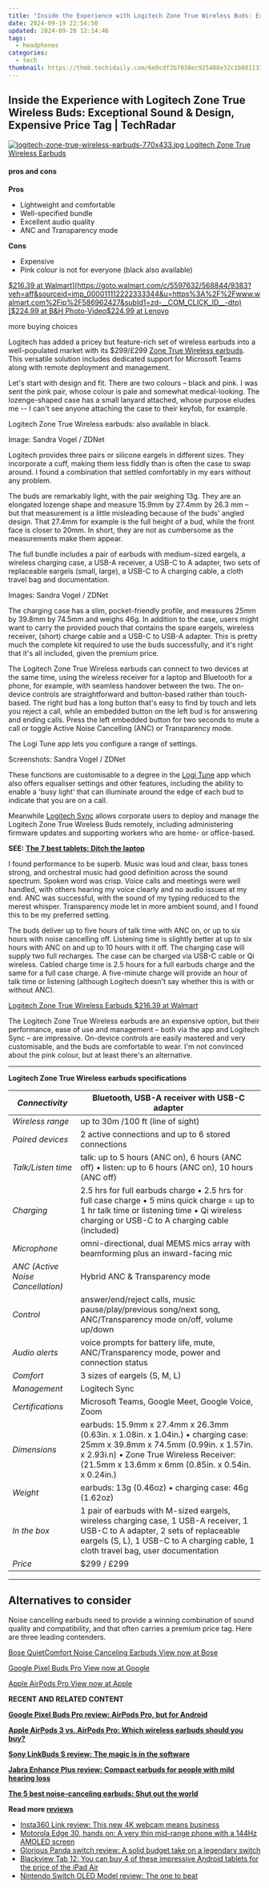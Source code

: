 ```yaml
---
title: "Inside the Experience with Logitech Zone True Wireless Buds: Exceptional Sound & Design, Expensive Price Tag | TechRadar"
date: 2024-09-19 22:54:50
updated: 2024-09-20 12:14:46
tags:
  - headphones
categories:
  - tech
thumbnail: https://thmb.techidaily.com/6e0cdf2b7038ec925488e32c1b0811331fe39479e79326e6be564a7361db8bbb.jpg
---
```


## Inside the Experience with Logitech Zone True Wireless Buds: Exceptional Sound & Design, Expensive Price Tag | TechRadar

[![logitech-zone-true-wireless-earbuds-770x433.jpg](https://www.zdnet.com/a/img/2022/08/02/3f919d92-9c0c-4f6d-a38b-526d3edd093e/logitech-zone-true-wireless-earbuds-770x433.jpg) Logitech Zone True Wireless Earbuds](https://goto.walmart.com/c/5597632/568844/9383?veh=aff&sourceid=imp_000011112222333344&u=https%3A%2F%2Fwww.walmart.com%2Fip%2F586962427&subId1=zd-__COM_CLICK_ID__-dtp) 

#### pros and cons

**Pros** 
* Lightweight and comfortable
* Well-specified bundle
* Excellent audio quality
* ANC and Transparency mode

**Cons** 
* Expensive
* Pink colour is not for everyone (black also available)

[$216.39 at Walmart](https://goto.walmart.com/c/5597632/568844/9383?veh=aff&sourceid=imp_000011112222333344&u=https%3A%2F%2Fwww.walmart.com%2Fip%2F586962427&subId1=zd-__COM_CLICK_ID__-dtp)[$224.99 at B&H Photo-Video](https://www.bhphotovideo.com/c/product/1713580-REG/logitech%5F985%5F001081%5Fzone%5Ftrue%5Fwireless%5Fnoise%5Fcanceling.html/BI/23252/KBID/28790/SID/zd-%5F%5FCOM%5FCLICK%5FID%5F%5F-dtp)[$224.99 at Lenovo](https://shop-links.co/link/?url=https%3A%2F%2Flenovo.vzew.net%2Fc%2F159047%2F797408%2F3808%3Fprodsku%3D78064463%26u%3Dhttps%253A%252F%252Fwww.lenovo.com%252Fus%252Fen%252Fp%252Faccessories-and-software%252Faudio%252Faudio_earbuds%252F78064463%26intsrc%3DCATF_5733&publisher_slug=itechdaily19598&exclusive=1)

more buying choices 

Logitech has added a pricey but feature-rich set of wireless earbuds into a well-populated market with its $299/£299 [Zone True Wireless earbuds](https://buy.geni.us/Proxy.ashx?TSID=368250&GR%5FURL=https%3A%2F%2Fwww.amazon.com%2FLogitech-Headset-Zaxxon-BT-Graphite%2Fdp%2FB08S2S2Q4T%3Ftag%3Dzd-buy-button-20%26ascsubtag%3D%5F%5FCOM%5FCLICK%5FID%5F%5F%7C37f801b3-eb10-4f1c-a9f8-8b3af6293dc2%7Cdtp&dtb=1). This versatile solution includes dedicated support for Microsoft Teams along with remote deployment and management. 

Let's start with design and fit. There are two colours – black and pink. I was sent the pink pair, whose colour is pale and somewhat medical-looking. The lozenge-shaped case has a small lanyard attached, whose purpose eludes me -- I can't see anyone attaching the case to their keyfob, for example. 

Logitech Zone True Wireless earbuds: also available in black.

Image: Sandra Vogel / ZDNet

Logitech provides three pairs or silicone eargels in different sizes. They incorporate a cuff, making them less fiddly than is often the case to swap around. I found a combination that settled comfortably in my ears without any problem. 

The buds are remarkably light, with the pair weighing 13g. They are an elongated lozenge shape and measure 15.9mm by 27.4mm by 26.3 mm – but that measurement is a little misleading because of the buds' angled design. That 27.4mm for example is the full height of a bud, while the front face is closer to 20mm. In short, they are not as cumbersome as the measurements make them appear. 

The full bundle includes a pair of earbuds with medium-sized eargels, a wireless charging case, a USB-A receiver, a USB-C to A adapter, two sets of replaceable eargels (small, large), a USB-C to A charging cable, a cloth travel bag and documentation.

Images: Sandra Vogel / ZDNet

The charging case has a slim, pocket-friendly profile, and measures 25mm by 39.8mm by 74.5mm and weighs 46g. In addition to the case, users might want to carry the provided pouch that contains the spare eargels, wireless receiver, (short) charge cable and a USB-C to USB-A adapter. This is pretty much the complete kit required to use the buds successfully, and it's right that it's all included, given the premium price. 

The Logitech Zone True Wireless earbuds can connect to two devices at the same time, using the wireless receiver for a laptop and Bluetooth for a phone, for example, with seamless handover between the two. The on-device controls are straightforward and button-based rather than touch-based. The right bud has a long button that's easy to find by touch and lets you reject a call, while an embedded button on the left bud is for answering and ending calls. Press the left embedded button for two seconds to mute a call or toggle Active Noise Cancelling (ANC) or Transparency mode. 

The Logi Tune app lets you configure a range of settings.

Screenshots: Sandra Vogel / ZDNet

These functions are customisable to a degree in the [Logi Tune](https://www.logitech.com/en-us/video-collaboration/software/logi-tune-software.html) app which also offers equaliser settings and other features, including the ability to enable a 'busy light' that can illuminate around the edge of each bud to indicate that you are on a call. 

Meanwhile [Logitech Sync](https://www.logitech.com/en-us/video-collaboration/products/sync.html) allows corporate users to deploy and manage the Logitech Zone True Wireless Buds remotely, including administering firmware updates and supporting workers who are home- or office-based. 

**SEE:** [**The 7 best tablets: Ditch the laptop**](https://www.zdnet.com/article/best-tablet/)

I found performance to be superb. Music was loud and clear, bass tones strong, and orchestral music had good definition across the sound spectrum. Spoken word was crisp. Voice calls and meetings were well handled, with others hearing my voice clearly and no audio issues at my end. ANC was successful, with the sound of my typing reduced to the merest whisper. Transparency mode let in more ambient sound, and I found this to be my preferred setting. 

The buds deliver up to five hours of talk time with ANC on, or up to six hours with noise cancelling off. Listening time is slightly better at up to six hours with ANC on and up to 10 hours with it off. The charging case will supply two full recharges. The case can be charged via USB-C cable or Qi wireless. Cabled charge time is 2.5 hours for a full earbuds charge and the same for a full case charge. A five-minute charge will provide an hour of talk time or listening (although Logitech doesn't say whether this is with or without ANC). 

[Logitech Zone True Wireless Earbuds $216.39 at Walmart](https://goto.walmart.com/c/5597632/568844/9383?veh=aff&sourceid=imp_000011112222333344&u=https%3A%2F%2Fwww.walmart.com%2Fip%2F586962427&subId1=zd-__COM_CLICK_ID__-dtp)

The Logitech Zone True Wireless earbuds are an expensive option, but their performance, ease of use and management – both via the app and Logitech Sync – are impressive. On-device controls are easily mastered and very customisable, and the buds are comfortable to wear. I'm not convinced about the pink colour, but at least there's an alternative.

---

**Logitech Zone True Wireless earbuds specifications**

| _Connectivity_                    | Bluetooth, USB-A receiver with USB-C adapter                                                                                                                                                                              |
| --------------------------------- | ------------------------------------------------------------------------------------------------------------------------------------------------------------------------------------------------------------------------- |
| _Wireless range_                  | up to 30m /100 ft (line of sight)                                                                                                                                                                                         |
| _Paired devices_                  | 2 active connections and up to 6 stored connections                                                                                                                                                                       |
| _Talk/Listen time_                | talk: up to 5 hours (ANC on), 6 hours (ANC off) • listen: up to 6 hours (ANC on), 10 hours (ANC off)                                                                                                                      |
| _Charging_                        | 2.5 hrs for full earbuds charge • 2.5 hrs for full case charge • 5 mins quick charge = up to 1 hr talk time or listening time • Qi wireless charging or USB-C to A charging cable (included)                              |
| _Microphone_                      | omni-directional, dual MEMS mics array with beamforming plus an inward-facing mic                                                                                                                                         |
| _ANC (Active Noise Cancellation)_ | Hybrid ANC & Transparency mode                                                                                                                                                                                            |
| _Control_                         | answer/end/reject calls, music pause/play/previous song/next song, ANC/Transparency mode on/off, volume up/down                                                                                                           |
| _Audio alerts_                    | voice prompts for battery life, mute, ANC/Transparency mode, power and connection status                                                                                                                                  |
| _Comfort_                         | 3 sizes of eargels (S, M, L)                                                                                                                                                                                              |
| _Management_                      | Logitech Sync                                                                                                                                                                                                             |
| _Certifications_                  | Microsoft Teams, Google Meet, Google Voice, Zoom                                                                                                                                                                          |
| _Dimensions_                      | earbuds: 15.9mm x 27.4mm x 26.3mm (0.63in. x 1.08in. x 1.04in.) • charging case: 25mm x 39.8mm x 74.5mm (0.99in. x 1.57in. x 2.93i.n) • Zone True Wireless Receiver: (21.5mm x 13.6mm x 6mm (0.85in. x 0.54in. x 0.24in.) |
| _Weight_                          | earbuds: 13g (0.46oz) • charging case: 46g (1.62oz)                                                                                                                                                                       |
| _In the box_                      | 1 pair of earbuds with M-sized eargels, wireless charging case, 1 USB-A receiver, 1 USB-C to A adapter, 2 sets of replaceable eargels (S, L), 1 USB-C to A charging cable, 1 cloth travel bag, user documentation         |
| _Price_                           | $299 / £299                                                                                                                                                                                                               |

---

##  Alternatives to consider 

Noise cancelling earbuds need to provide a winning combination of sound quality and compatibility, and that often carries a premium price tag. Here are three leading contenders. 

[Bose QuietComfort Noise Canceling Earbuds View now at Bose](https://www.anrdoezrs.net/links/9041660/type/dlg/sid/zd-%5F%5FCOM%5FCLICK%5FID%5F%5F-dtp/https://www.bose.com/en%5Fus/products/headphones/earbuds/quietcomfort-earbuds.html)

[Google Pixel Buds Pro View now at Google](https://www.anrdoezrs.net/links/9041660/type/dlg/sid/zd-%5F%5FCOM%5FCLICK%5FID%5F%5F-dtp/https://store.google.com/product/pixel%5Fbuds%5Fpro?hl=en-US)

[Apple AirPods Pro View now at Apple](https://apple.sjv.io/c/159047/435031/7613?&sharedid=zdnet&partnerpropertyid=1980086&u=https%3A%2F%2Fwww.apple.com%2Fshop%2Fproduct%2FMLWK3AM%2FA%2Fairpods-pro&subId1=zd-%5F%5FCOM%5FCLICK%5FID%5F%5F-dtp)

**RECENT AND RELATED CONTENT**

[**Google Pixel Buds Pro review: AirPods Pro, but for Android**](https://www.zdnet.com/article/google-pixel-buds-pro-review/)

**[Apple AirPods 3 vs. AirPods Pro: Which wireless earbuds should you buy?](https://www.zdnet.com/article/apple-airpods-3-vs-airpods-pro-which-wireless-earbuds-should-you-buy/)** 

[**Sony LinkBuds S review: The magic is in the software**](https://www.zdnet.com/article/sony-linkbuds-s-review/)

[**Jabra Enhance Plus review: Compact earbuds for people with mild hearing loss**](https://www.zdnet.com/article/jabra-enhance-plus-review-compact-earbuds-improve-audio-experiences-for-people-with-mild-loss/)

**[The 5 best noise-canceling earbuds: Shut out the world](https://www.zdnet.com/article/best-noise-canceling-earbuds/)**

**Read more [reviews](https://www.zdnet.com/reviews/)**

* [Insta360 Link review: This new 4K webcam means business](https://www.zdnet.com/home-and-office/smart-office/insta360-link-review/)
* [Motorola Edge 30, hands on: A very thin mid-range phone with a 144Hz AMOLED screen](https://www.zdnet.com/article/motorola-edge-30-hands-on/)
* [Glorious Panda switch review: A solid budget take on a legendary switch](https://www.zdnet.com/article/glorious-panda-switch-review/)
* [Blackview Tab 12: You can buy 4 of these impressive Android tablets for the price of the iPad Air](https://www.zdnet.com/article/blackview-tab-12-review/)
* [Nintendo Switch OLED Model review: The one to beat](https://www.zdnet.com/home-and-office/home-entertainment/nintendo-switch-oled-model-review-gaming-wherever-you-want-it-whenever-you-want-it/)

<ins class="adsbygoogle"
     style="display:block"
     data-ad-format="autorelaxed"
     data-ad-client="ca-pub-7571918770474297"
     data-ad-slot="1223367746"></ins>



<ins class="adsbygoogle"
     style="display:block"
     data-ad-client="ca-pub-7571918770474297"
     data-ad-slot="8358498916"
     data-ad-format="auto"
     data-full-width-responsive="true"></ins>
